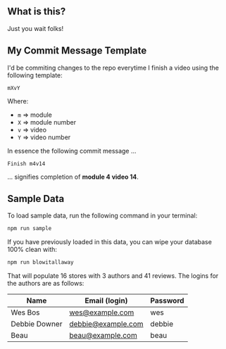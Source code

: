 ## What is this?

Just you wait folks!

## My Commit Message Template

I'd be commiting changes to the repo everytime I finish a video using the following template:

```
mXvY
```

Where:

* `m` => module
* `X` => module number
* `v` => video
* `Y` => video number

In essence the following commit message ...

```
Finish m4v14
```

... signifies completion of **module 4 video 14**.

## Sample Data

To load sample data, run the following command in your terminal:

```bash
npm run sample
```

If you have previously loaded in this data, you can wipe your database 100% clean with:

```bash
npm run blowitallaway
```

That will populate 16 stores with 3 authors and 41 reviews. The logins for the authors are as follows:

|Name|Email (login)|Password|
|---|---|---|
|Wes Bos|wes@example.com|wes|
|Debbie Downer|debbie@example.com|debbie|
|Beau|beau@example.com|beau|

